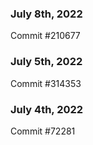 ### July 8th, 2022

Commit #210677

### July 5th, 2022

Commit #314353


### July 4th, 2022

Commit #72281

